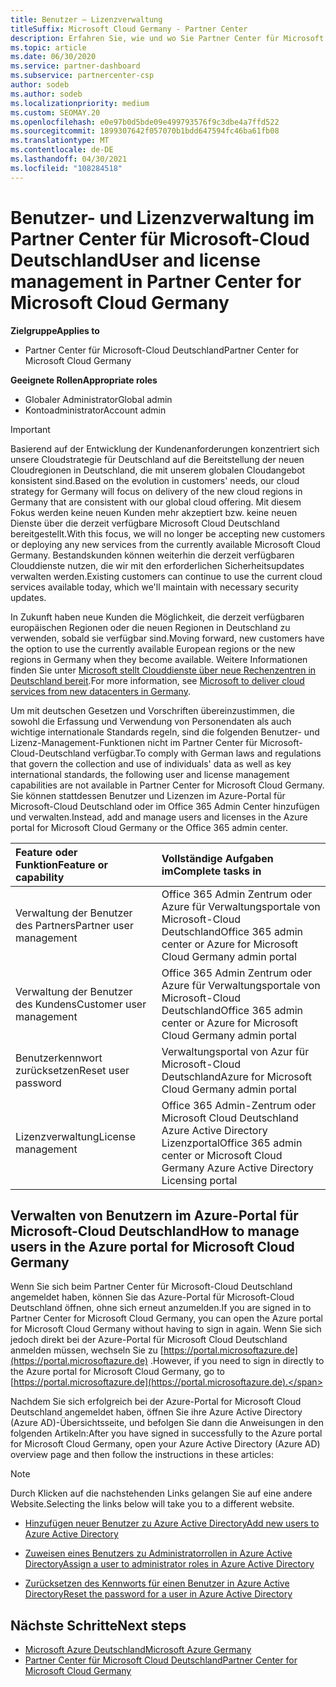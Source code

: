 ```yaml
---
title: Benutzer – Lizenzverwaltung
titleSuffix: Microsoft Cloud Germany - Partner Center
description: Erfahren Sie, wie und wo Sie Partner Center für Microsoft Cloud Deutschland-Partner, -Kunden und -Lizenzen sowie Kennwortzurücksetzungen verwalten.
ms.topic: article
ms.date: 06/30/2020
ms.service: partner-dashboard
ms.subservice: partnercenter-csp
author: sodeb
ms.author: sodeb
ms.localizationpriority: medium
ms.custom: SEOMAY.20
ms.openlocfilehash: e0e97b0d5bde09e499793576f9c3dbe4a7ffd522
ms.sourcegitcommit: 1899307642f057070b1bdd647594fc46ba61fb08
ms.translationtype: MT
ms.contentlocale: de-DE
ms.lasthandoff: 04/30/2021
ms.locfileid: "108284518"
---
```

# <a name="user-and-license-management-in-partner-center-for-microsoft-cloud-germany"></a><span data-ttu-id="2d20c-103">Benutzer- und Lizenzverwaltung im Partner Center für Microsoft-Cloud Deutschland</span><span class="sxs-lookup"><span data-stu-id="2d20c-103">User and license management in Partner Center for Microsoft Cloud Germany</span></span>

<span data-ttu-id="2d20c-104">**Zielgruppe**</span><span class="sxs-lookup"><span data-stu-id="2d20c-104">**Applies to**</span></span>

- <span data-ttu-id="2d20c-105">Partner Center für Microsoft-Cloud Deutschland</span><span class="sxs-lookup"><span data-stu-id="2d20c-105">Partner Center for Microsoft Cloud Germany</span></span>

<span data-ttu-id="2d20c-106">**Geeignete Rollen**</span><span class="sxs-lookup"><span data-stu-id="2d20c-106">**Appropriate roles**</span></span>

- <span data-ttu-id="2d20c-107">Globaler Administrator</span><span class="sxs-lookup"><span data-stu-id="2d20c-107">Global admin</span></span>
- <span data-ttu-id="2d20c-108">Kontoadministrator</span><span class="sxs-lookup"><span data-stu-id="2d20c-108">Account admin</span></span>

> [!IMPORTANT]
> <span data-ttu-id="2d20c-109">Basierend auf der Entwicklung der Kundenanforderungen konzentriert sich unsere Cloudstrategie für Deutschland auf die Bereitstellung der neuen Cloudregionen in Deutschland, die mit unserem globalen Cloudangebot konsistent sind.</span><span class="sxs-lookup"><span data-stu-id="2d20c-109">Based on the evolution in customers' needs, our cloud strategy for Germany will focus on delivery of the new cloud regions in Germany that are consistent with our global cloud offering.</span></span> <span data-ttu-id="2d20c-110">Mit diesem Fokus werden keine neuen Kunden mehr akzeptiert bzw. keine neuen Dienste über die derzeit verfügbare Microsoft Cloud Deutschland bereitgestellt.</span><span class="sxs-lookup"><span data-stu-id="2d20c-110">With this focus, we will no longer be accepting new customers or deploying any new services from the currently available Microsoft Cloud Germany.</span></span> <span data-ttu-id="2d20c-111">Bestandskunden können weiterhin die derzeit verfügbaren Clouddienste nutzen, die wir mit den erforderlichen Sicherheitsupdates verwalten werden.</span><span class="sxs-lookup"><span data-stu-id="2d20c-111">Existing customers can continue to use the current cloud services available today, which we'll maintain with necessary security updates.</span></span>
>  
> <span data-ttu-id="2d20c-112">In Zukunft haben neue Kunden die Möglichkeit, die derzeit verfügbaren europäischen Regionen oder die neuen Regionen in Deutschland zu verwenden, sobald sie verfügbar sind.</span><span class="sxs-lookup"><span data-stu-id="2d20c-112">Moving forward, new customers have the option to use the currently available European regions or the new regions in Germany when they become available.</span></span> <span data-ttu-id="2d20c-113">Weitere Informationen finden Sie unter [Microsoft stellt Clouddienste über neue Rechenzentren in Deutschland bereit](https://news.microsoft.com/europe/2018/08/31/microsoft-to-deliver-cloud-services-from-new-datacentres-in-germany-in-2019-to-meet-evolving-customer-needs/).</span><span class="sxs-lookup"><span data-stu-id="2d20c-113">For more information, see [Microsoft to deliver cloud services from new datacenters in Germany](https://news.microsoft.com/europe/2018/08/31/microsoft-to-deliver-cloud-services-from-new-datacentres-in-germany-in-2019-to-meet-evolving-customer-needs/).</span></span>

<span data-ttu-id="2d20c-114">Um mit deutschen Gesetzen und Vorschriften übereinzustimmen, die sowohl die Erfassung und Verwendung von Personendaten als auch wichtige internationale Standards regeln, sind die folgenden Benutzer- und Lizenz-Management-Funktionen nicht im Partner Center für Microsoft-Cloud-Deutschland verfügbar.</span><span class="sxs-lookup"><span data-stu-id="2d20c-114">To comply with German laws and regulations that govern the collection and use of individuals' data as well as key international standards, the following user and license management capabilities are not available in Partner Center for Microsoft Cloud Germany.</span></span> <span data-ttu-id="2d20c-115">Sie können stattdessen Benutzer und Lizenzen im Azure-Portal für Microsoft-Cloud Deutschland oder im Office 365 Admin Center hinzufügen und verwalten.</span><span class="sxs-lookup"><span data-stu-id="2d20c-115">Instead, add and manage users and licenses in the Azure portal for Microsoft Cloud Germany or the Office 365 admin center.</span></span>

<span data-ttu-id="2d20c-116">Feature oder Funktion</span><span class="sxs-lookup"><span data-stu-id="2d20c-116">Feature or capability</span></span> | <span data-ttu-id="2d20c-117">Vollständige Aufgaben im</span><span class="sxs-lookup"><span data-stu-id="2d20c-117">Complete tasks in</span></span>
:--- | :---
<span data-ttu-id="2d20c-118">Verwaltung der Benutzer des Partners</span><span class="sxs-lookup"><span data-stu-id="2d20c-118">Partner user management</span></span> | <span data-ttu-id="2d20c-119">Office 365 Admin Zentrum oder Azure für Verwaltungsportale von Microsoft-Cloud Deutschland</span><span class="sxs-lookup"><span data-stu-id="2d20c-119">Office 365 admin center or Azure for Microsoft Cloud Germany admin portal</span></span>
<span data-ttu-id="2d20c-120">Verwaltung der Benutzer des Kundens</span><span class="sxs-lookup"><span data-stu-id="2d20c-120">Customer user management</span></span> | <span data-ttu-id="2d20c-121">Office 365 Admin Zentrum oder Azure für Verwaltungsportale von Microsoft-Cloud Deutschland</span><span class="sxs-lookup"><span data-stu-id="2d20c-121">Office 365 admin center or Azure for Microsoft Cloud Germany admin portal</span></span>
<span data-ttu-id="2d20c-122">Benutzerkennwort zurücksetzen</span><span class="sxs-lookup"><span data-stu-id="2d20c-122">Reset user password</span></span> | <span data-ttu-id="2d20c-123">Verwaltungsportal von Azur für Microsoft-Cloud Deutschland</span><span class="sxs-lookup"><span data-stu-id="2d20c-123">Azure for Microsoft Cloud Germany admin portal</span></span>
<span data-ttu-id="2d20c-124">Lizenzverwaltung</span><span class="sxs-lookup"><span data-stu-id="2d20c-124">License management</span></span> | <span data-ttu-id="2d20c-125">Office 365 Admin-Zentrum oder Microsoft Cloud Deutschland Azure Active Directory Lizenzportal</span><span class="sxs-lookup"><span data-stu-id="2d20c-125">Office 365 admin center or Microsoft Cloud Germany Azure Active Directory Licensing portal</span></span>

## <a name="how-to-manage-users-in-the-azure-portal-for-microsoft-cloud-germany"></a><span data-ttu-id="2d20c-126">Verwalten von Benutzern im Azure-Portal für Microsoft-Cloud Deutschland</span><span class="sxs-lookup"><span data-stu-id="2d20c-126">How to manage users in the Azure portal for Microsoft Cloud Germany</span></span> 

<span data-ttu-id="2d20c-127">Wenn Sie sich beim Partner Center für Microsoft-Cloud Deutschland angemeldet haben, können Sie das Azure-Portal für Microsoft-Cloud Deutschland öffnen, ohne sich erneut anzumelden.</span><span class="sxs-lookup"><span data-stu-id="2d20c-127">If you are signed in to Partner Center for Microsoft Cloud Germany, you can open the Azure portal for Microsoft Cloud Germany without having to sign in again.</span></span> <span data-ttu-id="2d20c-128">Wenn Sie sich jedoch direkt bei der Azure-Portal für Microsoft Cloud Deutschland anmelden müssen, wechseln Sie zu [https://portal.microsoftazure.de](https://portal.microsoftazure.de) .</span><span class="sxs-lookup"><span data-stu-id="2d20c-128">However, if you need to sign in directly to the Azure portal for Microsoft Cloud Germany, go to [https://portal.microsoftazure.de](https://portal.microsoftazure.de).</span></span> 

<span data-ttu-id="2d20c-129">Nachdem Sie sich erfolgreich bei der Azure-Portal for Microsoft Cloud Deutschland angemeldet haben, öffnen Sie ihre Azure Active Directory (Azure AD)-Übersichtsseite, und befolgen Sie dann die Anweisungen in den folgenden Artikeln:</span><span class="sxs-lookup"><span data-stu-id="2d20c-129">After you have signed in successfully to the Azure portal for Microsoft Cloud Germany, open your Azure Active Directory (Azure AD) overview page and then follow the instructions in these articles:</span></span>

> [!NOTE]  
> <span data-ttu-id="2d20c-130">Durch Klicken auf die nachstehenden Links gelangen Sie auf eine andere Website.</span><span class="sxs-lookup"><span data-stu-id="2d20c-130">Selecting the links below will take you to a different website.</span></span>

-  [<span data-ttu-id="2d20c-131">Hinzufügen neuer Benutzer zu Azure Active Directory</span><span class="sxs-lookup"><span data-stu-id="2d20c-131">Add new users to Azure Active Directory</span></span>](/azure/active-directory/active-directory-users-create-azure-portal)

-  [<span data-ttu-id="2d20c-132">Zuweisen eines Benutzers zu Administratorrollen in Azure Active Directory</span><span class="sxs-lookup"><span data-stu-id="2d20c-132">Assign a user to administrator roles in Azure Active Directory</span></span>](/azure/active-directory/active-directory-users-assign-role-azure-portal)

-  [<span data-ttu-id="2d20c-133">Zurücksetzen des Kennworts für einen Benutzer in Azure Active Directory</span><span class="sxs-lookup"><span data-stu-id="2d20c-133">Reset the password for a user in Azure Active Directory</span></span>](/azure/active-directory/active-directory-users-reset-password-azure-portal)

## <a name="next-steps"></a><span data-ttu-id="2d20c-134">Nächste Schritte</span><span class="sxs-lookup"><span data-stu-id="2d20c-134">Next steps</span></span>

-  [<span data-ttu-id="2d20c-135">Microsoft Azure Deutschland</span><span class="sxs-lookup"><span data-stu-id="2d20c-135">Microsoft Azure Germany</span></span>](https://azure.microsoft.com/global-infrastructure/germany/)
-  [<span data-ttu-id="2d20c-136">Partner Center für Microsoft Cloud Deutschland</span><span class="sxs-lookup"><span data-stu-id="2d20c-136">Partner Center for Microsoft Cloud Germany</span></span>](partner-center-for-microsoft-cloud-germany.md)